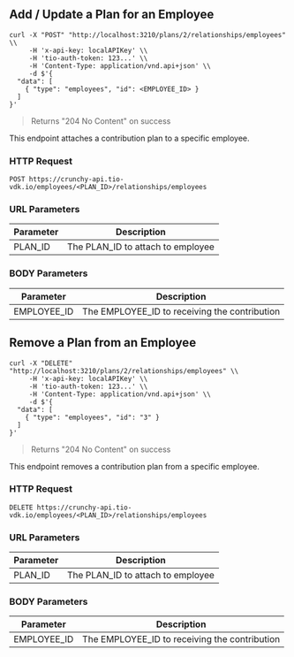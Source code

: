 ## Add / Update a Plan for an Employee

```shell
curl -X "POST" "http://localhost:3210/plans/2/relationships/employees" \\
     -H 'x-api-key: localAPIKey' \\
     -H 'tio-auth-token: 123...' \\
     -H 'Content-Type: application/vnd.api+json' \\
     -d $'{
  "data": [
    { "type": "employees", "id": <EMPLOYEE_ID> }
  ]
}'
```

> Returns "204 No Content" on success

This endpoint attaches a contribution plan to a specific employee.

### HTTP Request

`POST https://crunchy-api.tio-vdk.io/employees/<PLAN_ID>/relationships/employees`

### URL Parameters

Parameter | Description
--------- | -----------
PLAN_ID | The PLAN_ID to attach to employee

### BODY Parameters

Parameter | Description
--------- | -----------
EMPLOYEE_ID | The EMPLOYEE_ID to receiving the contribution

## Remove a Plan from an Employee

```shell
curl -X "DELETE" "http://localhost:3210/plans/2/relationships/employees" \\
     -H 'x-api-key: localAPIKey' \\
     -H 'tio-auth-token: 123...' \\
     -H 'Content-Type: application/vnd.api+json' \\
     -d $'{
  "data": [
    { "type": "employees", "id": "3" }
  ]
}'
```

> Returns "204 No Content" on success

This endpoint removes a contribution plan from a specific employee.

### HTTP Request

`DELETE https://crunchy-api.tio-vdk.io/employees/<PLAN_ID>/relationships/employees`

### URL Parameters

Parameter | Description
--------- | -----------
PLAN_ID | The PLAN_ID to attach to employee

### BODY Parameters

Parameter | Description
--------- | -----------
EMPLOYEE_ID | The EMPLOYEE_ID to receiving the contribution

